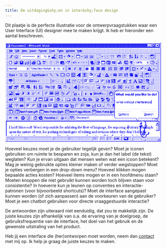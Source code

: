 ```yaml
---
title: De uitdaging&shy;en in inter&shy;face design
---
```


Dit plaatje is de perfecte illustratie voor de ontwerpvraagstukken waar een User Interface (UI) designer mee te maken krijgt. Ik heb er hieronder een aantal beschreven.

<a href="/uploads/buttons.png" style="display: block;"><img src="/uploads/buttons_pattern.png" style="display: block;" /></a>

Hoeveel keuzes moet je de gebruiker tegelijk geven? Moet je iconen gebruiken om ruimte te besparen en zoja, kun je dan het label (de tekst) weglaten? Kun je ervan uitgaan dat mensen weten wat een icoon betekent? Mag je weinig gebruikte opties kleiner maken of verder wegstoppen? Moet je opties verbergen in een drop-down menu? Hoeveel klikken mogen bepaalde acties kosten? Hoeveel items mogen er in een hoofdmenu staan? Moeten knoppen die niet gebruikt kunnen worden toch blijven staan voor consistentie? In hoeverre kun je leunen op conventies en interactie-patronen (voor bijvoorbeeld shortcuts)? Moet de interface aangepast kunnen worden (of zich aanpassen) aan de voorkeuren van de gebruiker? Moet je een chatbot gebruiken voor directe vraaggestuurde interactie?

De antwoorden zijn uiteraard niet eenduidig, dat zou te makkelijk zijn. De juiste keuzes zijn afhankelijk van o.a. de ervaring van je doelgroep, de gebruiksfrequentie van de interface, het doel van het gebruik en de gewenste uitstraling van het product.

Heb jij een interface die (her)ontworpen moet worden, neem dan [contact](/contact/) met mij op. Ik help je graag de juiste keuzes te maken.